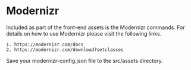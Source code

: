 # Modernizr
Included as part of the front-end assets is the Modernizr commands. For
details on how to use Modernizr please visit the following links.

    1. https://modernizr.com/docs
    2. https://modernizr.com/download?setclasses
    
Save your modernizr-config.json file to the src/assets directory.